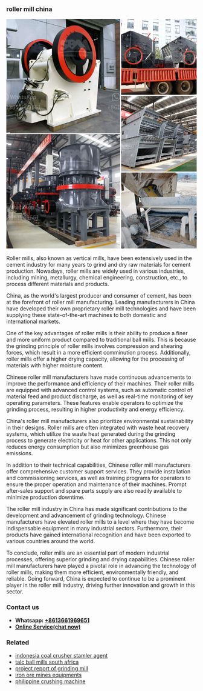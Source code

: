 <h3>roller mill china</h3><img src='1703042431.jpg' alt=''><p>Roller mills, also known as vertical mills, have been extensively used in the cement industry for many years to grind and dry raw materials for cement production. Nowadays, roller mills are widely used in various industries, including mining, metallurgy, chemical engineering, construction, etc., to process different materials and products.</p><p>China, as the world's largest producer and consumer of cement, has been at the forefront of roller mill manufacturing. Leading manufacturers in China have developed their own proprietary roller mill technologies and have been supplying these state-of-the-art machines to both domestic and international markets.</p><p>One of the key advantages of roller mills is their ability to produce a finer and more uniform product compared to traditional ball mills. This is because the grinding principle of roller mills involves compression and shearing forces, which result in a more efficient comminution process. Additionally, roller mills offer a higher drying capacity, allowing for the processing of materials with higher moisture content.</p><p>Chinese roller mill manufacturers have made continuous advancements to improve the performance and efficiency of their machines. Their roller mills are equipped with advanced control systems, such as automatic control of material feed and product discharge, as well as real-time monitoring of key operating parameters. These features enable operators to optimize the grinding process, resulting in higher productivity and energy efficiency.</p><p>China's roller mill manufacturers also prioritize environmental sustainability in their designs. Roller mills are often integrated with waste heat recovery systems, which utilize the waste heat generated during the grinding process to generate electricity or heat for other applications. This not only reduces energy consumption but also minimizes greenhouse gas emissions.</p><p>In addition to their technical capabilities, Chinese roller mill manufacturers offer comprehensive customer support services. They provide installation and commissioning services, as well as training programs for operators to ensure the proper operation and maintenance of their machines. Prompt after-sales support and spare parts supply are also readily available to minimize production downtime.</p><p>The roller mill industry in China has made significant contributions to the development and advancement of grinding technology. Chinese manufacturers have elevated roller mills to a level where they have become indispensable equipment in many industrial sectors. Furthermore, their products have gained international recognition and have been exported to various countries around the world.</p><p>To conclude, roller mills are an essential part of modern industrial processes, offering superior grinding and drying capabilities. Chinese roller mill manufacturers have played a pivotal role in advancing the technology of roller mills, making them more efficient, environmentally friendly, and reliable. Going forward, China is expected to continue to be a prominent player in the roller mill industry, driving further innovation and growth in this sector.</p><h3>Contact us</h3><ul><li><strong>Whatsapp:&nbsp;<a href="https://wa.me/8613661969651">+8613661969651</a></strong></li><li><a href="https://swt.shibang-china.com/?git&amp;zhl&amp;roller mill china"><strong>Online Service(chat now)</strong></a></li></ul><h3>Related</h3><ul><li><a href='indonesia coal crusher stamler agent.md'>indonesia coal crusher stamler agent</a></li><li><a href='talc ball mills south africa.md'>talc ball mills south africa</a></li><li><a href='project report of grinding mill.md'>project report of grinding mill</a></li><li><a href='iron ore mines equipments.md'>iron ore mines equipments</a></li><li><a href='philippine crushing machine.md'>philippine crushing machine</a></li></ul>